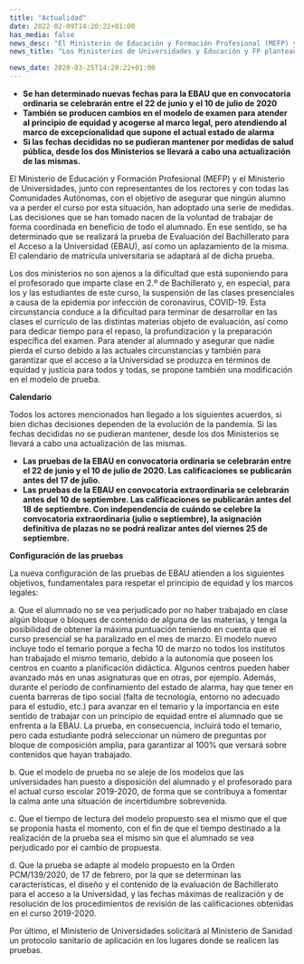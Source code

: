 ```yaml
---
title: "Actualidad"
date: 2022-02-09T14:20:22+01:00
has_media: false
news_desc: "El Ministerio de Educación y Formación Profesional (MEFP) y el Ministerio de Universidades, junto con representantes de los rectores y con todas las Comunidades Autónomas, con el objetivo de asegurar que ningún alumno va a perder el curso por esta situación, han adoptado una serie de medidas. Las decisiones que se han tomado nacen de la voluntad de trabajar de forma coordinada en beneficio de todo el alumnado."
news_title: "Los Ministerios de Universidades y Educación y FP plantean cambios en el calendario y el modelo de las pruebas de la EBAU"

news_date: 2020-03-25T14:20:22+01:00
---
```

<ul>
<li><b>Se han determinado nuevas fechas para la EBAU que<span>&nbsp;</span></b><b>en convocatoria ordinaria se celebrar&aacute;n entre el 22 de junio y el 10 de julio de 2020</b></li>
<li><b>Tambi&eacute;n se producen cambios en el modelo de examen para atender al principio de equidad y acogerse al marco legal, pero atendiendo al marco de excepcionalidad que supone el actual estado de alarma</b></li>
<li><b>Si las fechas decididas no se pudieran mantener por medidas de salud p&uacute;blica, desde los dos Ministerios se llevar&aacute; a cabo una actualizaci&oacute;n de las mismas.&nbsp;</b></li>
</ul>
<p>El Ministerio de Educaci&oacute;n y Formaci&oacute;n Profesional (MEFP) y el Ministerio de Universidades, junto con representantes de los rectores y con todas las Comunidades Aut&oacute;nomas, con el objetivo de asegurar que ning&uacute;n alumno va a perder el curso por esta situaci&oacute;n, han adoptado una serie de medidas. Las decisiones que se han tomado nacen de la voluntad de trabajar de forma coordinada en beneficio de todo el alumnado. En ese sentido, se ha determinado que se realizar&aacute; la prueba de Evaluaci&oacute;n del Bachillerato para el Acceso a la Universidad (EBAU), as&iacute; como un aplazamiento de la misma. El calendario de matr&iacute;cula universitaria se adaptar&aacute; al de dicha prueba.</p>
<p>Los dos ministerios no son ajenos a la dificultad que est&aacute; suponiendo para el profesorado que imparte clase en 2.&ordm; de Bachillerato y, en especial, para los y las estudiantes de este curso, la suspensi&oacute;n de las clases presenciales a causa de la epidemia por infecci&oacute;n de coronavirus, COVID-19. Esta circunstancia conduce a la dificultad para terminar de desarrollar en las clases el curr&iacute;culo de las distintas materias objeto de evaluaci&oacute;n, as&iacute; como para dedicar tiempo para el repaso, la profundizaci&oacute;n y la preparaci&oacute;n espec&iacute;fica del examen. Para atender al alumnado y asegurar que nadie pierda el curso debido a las actuales circunstancias y tambi&eacute;n para garantizar que el acceso a la Universidad se produzca en t&eacute;rminos de equidad y justicia para todos y todas, se propone tambi&eacute;n una modificaci&oacute;n en el modelo de prueba.</p>
<p><b>Calendario</b></p>
<p>Todos los actores mencionados han llegado a los siguientes acuerdos, si bien dichas decisiones dependen de la evoluci&oacute;n de la pandemia. Si las fechas decididas no se pudieran mantener, desde los dos Ministerios se llevar&aacute; a cabo una actualizaci&oacute;n de las mismas. &nbsp;</p>
<ul>
<li><b>Las pruebas de la EBAU en convocatoria ordinaria se celebrar&aacute;n entre el 22 de junio y el 10 de julio de 2020. Las calificaciones se publicar&aacute;n antes del 17 de julio.</b></li>
<li><b>Las pruebas de la EBAU en convocatoria extraordinaria se celebrar&aacute;n antes del 10 de septiembre. Las calificaciones se publicar&aacute;n antes del 18 de septiembre. Con independencia de cu&aacute;ndo se celebre la convocatoria extraordinaria (julio o septiembre), la asignaci&oacute;n definitiva de plazas no se podr&aacute; realizar antes del viernes 25 de septiembre.</b></li>
</ul>
<p><b>Configuraci&oacute;n de las pruebas</b></p>
<p>La nueva configuraci&oacute;n de las pruebas de EBAU atienden a los siguientes objetivos, fundamentales para respetar el principio de equidad y los marcos legales:</p>
<p>a. Que el alumnado no se vea perjudicado por no haber trabajado en clase alg&uacute;n bloque o bloques de contenido de alguna de las materias, y tenga la posibilidad de obtener la m&aacute;xima puntuaci&oacute;n teniendo en cuenta que el curso presencial se ha paralizado en el mes de marzo. El modelo nuevo incluye todo el temario porque a fecha 10 de marzo no todos los institutos han trabajado el mismo temario, debido a la autonom&iacute;a que poseen los centros en cuanto a planificaci&oacute;n did&aacute;ctica. Algunos centros pueden haber avanzado m&aacute;s en unas asignaturas que en otras, por ejemplo. Adem&aacute;s, durante el per&iacute;odo de confinamiento del estado de alarma, hay que tener en cuenta barreras de tipo social (falta de tecnolog&iacute;a, entorno no adecuado para el estudio, etc.) para avanzar en el temario y la importancia en este sentido de trabajar con un principio de equidad entre el alumnado que se enfrenta a la EBAU. La prueba, en consecuencia, incluir&aacute; todo el temario, pero cada estudiante podr&aacute; seleccionar un n&uacute;mero de preguntas por bloque de composici&oacute;n amplia, para garantizar al 100% que versar&aacute; sobre contenidos que hayan trabajado.</p>
<p>b. Que el modelo de prueba no se aleje de los modelos que las universidades han puesto a disposici&oacute;n del alumnado y el profesorado para el actual curso escolar 2019-2020, de forma que se contribuya a fomentar la calma ante una situaci&oacute;n de incertidumbre sobrevenida.</p>
<p>c. Que el tiempo de lectura del modelo propuesto sea el mismo que el que se propon&iacute;a hasta el momento, con el fin de que el tiempo destinado a la realizaci&oacute;n de la prueba sea el mismo sin que el alumnado se vea perjudicado por el cambio de propuesta.</p>
<p>d. Que la prueba se adapte al modelo propuesto en la Orden PCM/139/2020, de 17 de febrero, por la que se determinan las caracter&iacute;sticas, el dise&ntilde;o y el contenido de la evaluaci&oacute;n de Bachillerato para el acceso a la Universidad, y las fechas m&aacute;ximas de realizaci&oacute;n y de resoluci&oacute;n de los procedimientos de revisi&oacute;n de las calificaciones obtenidas en el curso 2019-2020.</p>
<p>Por &uacute;ltimo, el Ministerio de Universidades solicitar&aacute; al Ministerio de Sanidad un protocolo sanitario de aplicaci&oacute;n en los lugares donde se realicen las pruebas.</p>